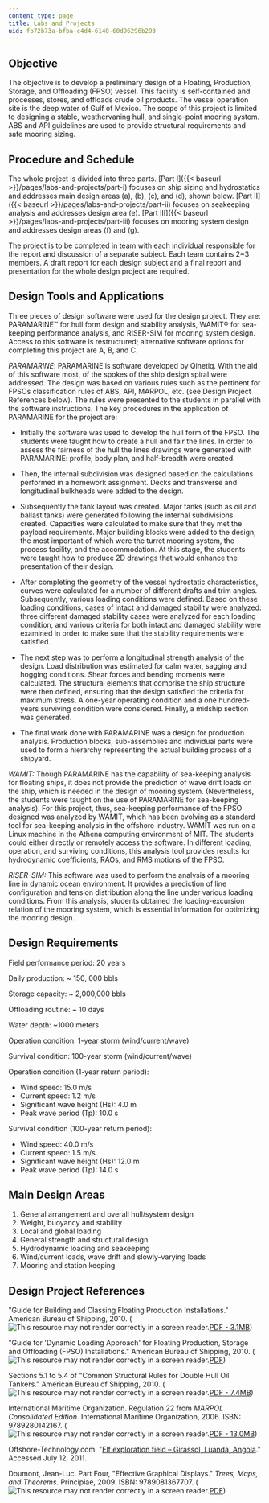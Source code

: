 ```yaml
---
content_type: page
title: Labs and Projects
uid: fb72b73a-bfba-c4d4-6140-60d96296b293
---
```


Objective
---------

The objective is to develop a preliminary design of a Floating, Production, Storage, and Offloading (FPSO) vessel. This facility is self-contained and processes, stores, and offloads crude oil products. The vessel operation site is the deep water of Gulf of Mexico. The scope of this project is limited to designing a stable, weathervaning hull, and single-point mooring system. ABS and API guidelines are used to provide structural requirements and safe mooring sizing.

Procedure and Schedule
----------------------

The whole project is divided into three parts. [Part I]({{< baseurl >}}/pages/labs-and-projects/part-i) focuses on ship sizing and hydrostatics and addresses main design areas (a), (b), (c), and (d), shown below. [Part II]({{< baseurl >}}/pages/labs-and-projects/part-ii) focuses on seakeeping analysis and addresses design area (e). [Part III]({{< baseurl >}}/pages/labs-and-projects/part-iii) focuses on mooring system design and addresses design areas (f) and (g).

The project is to be completed in team with each individual responsible for the report and discussion of a separate subject. Each team contains 2~3 members. A draft report for each design subject and a final report and presentation for the whole design project are required.

Design Tools and Applications
-----------------------------

Three pieces of design software were used for the design project. They are: PARAMARINE™ for hull form design and stability analysis, WAMIT® for sea-keeping performance analysis, and RISER-SIM for mooring system design. Access to this software is restructured; alternative software options for completing this project are A, B, and C.

_PARAMARINE_: PARAMARINE is software developed by Qinetiq. With the aid of this software most, of the spokes of the ship design spiral were addressed. The design was based on various rules such as the pertinent for FPSOs classification rules of ABS, API, MARPOL, etc. (see Design Project References below). The rules were presented to the students in parallel with the software instructions. The key procedures in the application of PARAMARINE for the project are:

*   Initially the software was used to develop the hull form of the FPSO. The students were taught how to create a hull and fair the lines. In order to assess the fairness of the hull the lines drawings were generated with PARAMARINE: profile, body plan, and half-breadth were created.
  
*   Then, the internal subdivision was designed based on the calculations performed in a homework assignment. Decks and transverse and longitudinal bulkheads were added to the design.
  
*   Subsequently the tank layout was created. Major tanks (such as oil and ballast tanks) were generated following the internal subdivisions created. Capacities were calculated to make sure that they met the payload requirements. Major building blocks were added to the design, the most important of which were the turret mooring system, the process facility, and the accommodation. At this stage, the students were taught how to produce 2D drawings that would enhance the presentation of their design.
  
*   After completing the geometry of the vessel hydrostatic characteristics, curves were calculated for a number of different drafts and trim angles. Subsequently, various loading conditions were defined. Based on these loading conditions, cases of intact and damaged stability were analyzed: three different damaged stability cases were analyzed for each loading condition, and various criteria for both intact and damaged stability were examined in order to make sure that the stability requirements were satisfied.
  
*   The next step was to perform a longitudinal strength analysis of the design. Load distribution was estimated for calm water, sagging and hogging conditions. Shear forces and bending moments were calculated. The structural elements that comprise the ship structure were then defined, ensuring that the design satisfied the criteria for maximum stress. A one-year operating condition and a one hundred-years surviving condition were considered. Finally, a midship section was generated.
  
*   The final work done with PARAMARINE was a design for production analysis. Production blocks, sub-assemblies and individual parts were used to form a hierarchy representing the actual building process of a shipyard.

_WAMIT:_ Though PARAMARINE has the capability of sea-keeping analysis for floating ships, it does not provide the prediction of wave drift loads on the ship, which is needed in the design of mooring system. (Nevertheless, the students were taught on the use of PARAMARINE for sea-keeping analysis). For this project, thus, sea-keeping performance of the FPSO designed was analyzed by WAMIT, which has been evolving as a standard tool for sea-keeping analysis in the offshore industry. WAMIT was run on a Linux machine in the Athena computing environment of MIT. The students could either directly or remotely access the software. In different loading, operation, and surviving conditions, this analysis tool provides results for hydrodynamic coefficients, RAOs, and RMS motions of the FPSO.

_RISER-SIM:_ This software was used to perform the analysis of a mooring line in dynamic ocean environment. It provides a prediction of line configuration and tension distribution along the line under various loading conditions. From this analysis, students obtained the loading-excursion relation of the mooring system, which is essential information for optimizing the mooring design.

Design Requirements
-------------------

Field performance period: 20 years

Daily production: ~ 150, 000 bbls

Storage capacity: ~ 2,000,000 bbls

Offloading routine: ~ 10 days

Water depth: ~1000 meters

Operation condition: 1-year storm (wind/current/wave)

Survival condition: 100-year storm (wind/current/wave)

Operation condition (1-year return period):

*   Wind speed: 15.0 m/s
*   Current speed: 1.2 m/s
*   Significant wave height (Hs): 4.0 m
*   Peak wave period (Tp): 10.0 s

Survival condition (100-year return period):

*   Wind speed: 40.0 m/s
*   Current speed: 1.5 m/s
*   Significant wave height (Hs): 12.0 m
*   Peak wave period (Tp): 14.0 s

Main Design Areas
-----------------

1.  General arrangement and overall hull/system design
2.  Weight, buoyancy and stability
3.  Local and global loading
4.  General strength and structural design
5.  Hydrodynamic loading and seakeeping
6.  Wind/current loads, wave drift and slowly-varying loads
7.  Mooring and station keeping

Design Project References
-------------------------

"Guide for Building and Classing Floating Production Installations." American Bureau of Shipping, 2010. (![This resource may not render correctly in a screen reader.](/images/inacessible.gif)[PDF - 3.1MB](http://www.eagle.org/eagleExternalPortalWEB/ShowProperty/BEA%20Repository/Rules&Guides/Current/82_FloatingProductionInstallations/Pub82_FPI_Guide))

"Guide for 'Dynamic Loading Approach' for Floating Production, Storage and Offloading (FPSO) Installations." American Bureau of Shipping, 2010. (![This resource may not render correctly in a screen reader.](/images/inacessible.gif)[PDF](http://www.eagle.org/eagleExternalPortalWEB/ShowProperty/BEA%20Repository/Rules&Guides/Current/101_SafeHullDLAforFPSOSystems/Pub101_FPSO_DLA))

Sections 5.1 to 5.4 of "Common Structural Rules for Double Hull Oil Tankers." American Bureau of Shipping, 2010. (![This resource may not render correctly in a screen reader.](/images/inacessible.gif)[PDF - 7.4MB](http://www.eagle.org/eagleExternalPortalWEB/ShowProperty/BEA%20Repository/Rules&Guides/Current/2_SVR_2011/part5acsrtanker2010))

International Maritime Organization. Regulation 22 from _MARPOL Consolidated Edition_. International Maritime Organization, 2006. ISBN: 9789280142167. (![This resource may not render correctly in a screen reader.](/images/inacessible.gif)[PDF - 13.0MB](https://www.amazon.com/Marpol-Consolidated-International-Maritime-Organization/dp/928014216X))

Offshore-Technology.com. "[Elf exploration field – Girassol, Luanda, Angola](http://www.offshore-technology.com/projects/girassol/)." Accessed July 12, 2011.

Doumont, Jean-Luc. Part Four, "Effective Graphical Displays." _Trees, Maps, and Theorems_. Principiae, 2009. ISBN: 9789081367707. (![This resource may not render correctly in a screen reader.](/images/inacessible.gif)[PDF](https://www.principiae.be/book/pdfs/TM&Th-4.0-summary.pdf))